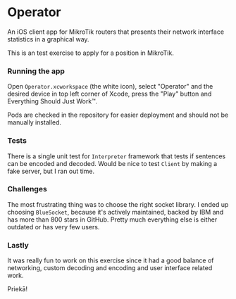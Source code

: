# Operator

An iOS client app for MikroTik routers that presents their network interface statistics in a graphical way.

This is an test exercise to apply for a position in MikroTik.

### Running the app

Open `Operator.xcworkspace` (the white icon), select "Operator" and the desired device in top left corner of Xcode, press the "Play" button and Everything Should Just Work™️.

Pods are checked in the repository for easier deployment and should not be manually installed.

### Tests

There is a single unit test for `Interpreter` framework that tests if sentences can be encoded and decoded. Would be nice to test `Client` by making a fake server, but I ran out time.

### Challenges

The most frustrating thing was to choose the right socket library. I ended up choosing `BlueSocket`, because it's actively maintained, backed by IBM and has more than 800 stars in GitHub. Pretty much everything else is either outdated or has very few users.

### Lastly

It was really fun to work on this exercise since it had a good balance of networking, custom decoding and encoding and user interface related work.

Priekā!
